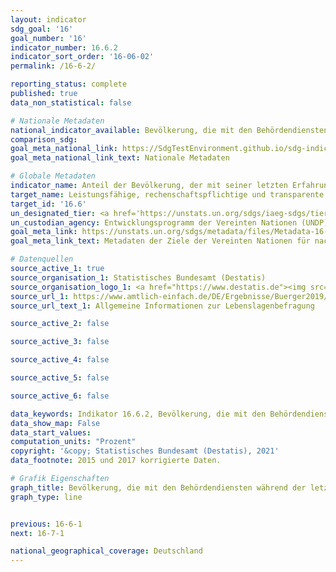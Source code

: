 ```yaml
---
layout: indicator
sdg_goal: '16'
goal_number: '16'
indicator_number: 16.6.2
indicator_sort_order: '16-06-02'
permalink: /16-6-2/

reporting_status: complete
published: true
data_non_statistical: false

# Nationale Metadaten
national_indicator_available: Bevölkerung, die mit den Behördendiensten während der letzten zwei Jahre zufrieden war
comparison_sdg: 
goal_meta_national_link: https://SdgTestEnvironment.github.io/sdg-indicators/public/MetaDe/16.6.2.pdf
goal_meta_national_link_text: Nationale Metadaten

# Globale Metadaten
indicator_name: Anteil der Bevölkerung, der mit seiner letzten Erfahrung mit öffentlichen Dienstleistungen zufrieden war
target_name: Leistungsfähige, rechenschaftspflichtige und transparente Institutionen auf allen Ebenen aufbauen
target_id: '16.6'
un_designated_tier: <a href='https://unstats.un.org/sdgs/iaeg-sdgs/tier-classification/' title='Klicken Sie hier um weitere Informationen zur UN-Tier-Klassifikation zu erhalten.'>Tier II</a>
un_custodian_agency: Entwicklungsprogramm der Vereinten Nationen (UNDP)
goal_meta_link: https://unstats.un.org/sdgs/metadata/files/Metadata-16-06-02.pdf
goal_meta_link_text: Metadaten der Ziele der Vereinten Nationen für nachhaltige Entwicklung

# Datenquellen
source_active_1: true
source_organisation_1: Statistisches Bundesamt (Destatis)
source_organisation_logo_1: <a href="https://www.destatis.de"><img src="https://g205sdgs.github.io/sdg-indicators/public/OrgImgDe/destatis.png" alt="Logo destatis" style="height:60px; width:148px"/></a>
source_url_1: https://www.amtlich-einfach.de/DE/Ergebnisse/Buerger2019/Ergebnisse_Ueberblick_node.html
source_url_text_1: Allgemeine Informationen zur Lebenslagenbefragung

source_active_2: false

source_active_3: false

source_active_4: false

source_active_5: false

source_active_6: false

data_keywords: Indikator 16.6.2, Bevölkerung, die mit den Behördendiensten während der letzten zwei Jahre zufrieden war, Entwicklungsprogramm der Vereinten Nationen (UNDP)
data_show_map: False
data_start_values: 
computation_units: "Prozent"
copyright: '&copy; Statistisches Bundesamt (Destatis), 2021'
data_footnote: 2015 und 2017 korrigierte Daten.

# Grafik Eigenschaften
graph_title: Bevölkerung, die mit den Behördendiensten während der letzten zwei Jahre zufrieden war
graph_type: line


previous: 16-6-1
next: 16-7-1

national_geographical_coverage: Deutschland
---
```


<span></span>